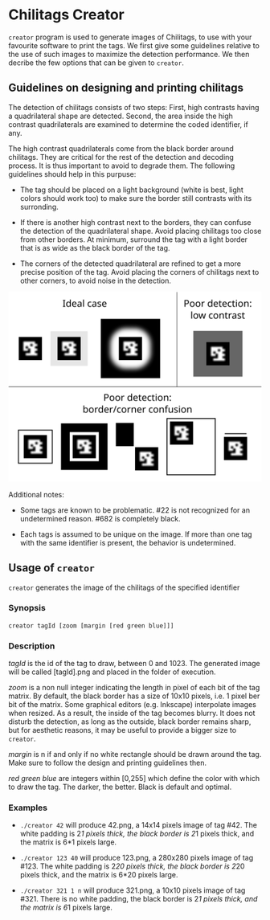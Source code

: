 Chilitags Creator
=================

`creator` program is used to generate images of Chilitags, to use with your favourite software to print the tags.
We first give some guidelines relative to the use of such images to maximize the detection performance.
We then decribe the few options that can be given to `creator`.


Guidelines on designing and printing chilitags
----------------------------------------------

The detection of chilitags consists of two steps:
First, high contrasts having a quadrilateral shape are detected.
Second, the area inside the high contrast quadrilaterals are examined to determine the coded identifier, if any.

The high contrast quadrilaterals come from the black border around chilitags.
They are critical for the rest of the detection and decoding process.
It is thus important to avoid to degrade them.
The following guidelines should help in this purpuse:

 * The tag should be placed on a light background (white is best, light colors should work too) to make sure the border still contrasts with its surronding.

 * If there is another high contrast next to the borders, they can confuse the detection of the quadrilateral shape.
 Avoid placing chilitags too close from other borders.
 At minimum, surround the tag with a light border that is as wide as the black border of the tag.

 * The corners of the detected quadrilateral are refined to get a more precise position of the tag.
 Avoid placing the corners of chilitags next to other corners, to avoid noise in the detection.

![This figure illustrates the guidelines](./tagdesign.svg)

Additional notes:

 * Some tags are known to be problematic. #22 is not recognized for an undetermined reason. #682 is completely black.

 * Each tags is assumed to be unique on the image.
 If more than one tag with the same identifier is present, the behavior is undetermined.

Usage of `creator`
------------------

`creator` generates the image of the chilitags of the specified identifier

### Synopsis

    creator tagId [zoom [margin [red green blue]]]

### Description

*tagId* is the id of the tag to draw, between 0 and 1023.
The generated image will be called [tagId].png and placed in the folder of execution.

*zoom* is a non null integer indicating the length in pixel of each bit of the tag matrix.
By default, the black border has a size of 10x10 pixels, i.e. 1 pixel ber bit of the matrix.
Some graphical editors (e.g. Inkscape) interpolate images when resized.
As a result, the inside of the tag becomes blurry.
It does not disturb the detection, as long as the outside, black border remains sharp, but for aesthetic reasons, it may be useful to provide a bigger size to `creator`. 

*margin* is n if and only if no white rectangle should be drawn around the tag.
Make sure to follow the design and printing guidelines then.

*red green blue* are integers within [0,255] which define the color with which
to draw the tag. The darker, the better. Black is default and optimal.

### Examples

 * `./creator 42` will produce 42.png, a 14x14 pixels image of tag #42. The white padding is 2*1 pixels thick, the black border is 2*1 pixels thick, and the matrix is 6*1 pixels large.

 * `./creator 123 40` will produce 123.png, a 280x280 pixels image of tag #123. The white padding is 2*20 pixels thick, the black border is 2*20 pixels thick, and the matrix is 6*20 pixels large.

 * `./creator 321 1 n` will produce 321.png, a 10x10 pixels image of tag #321. There is no white padding, the black border is 2*1 pixels thick, and the matrix is 6*1 pixels large.

